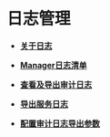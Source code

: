 # 日志管理<a name="mrs_01_0264"></a>

-   **[关于日志](关于日志.md)**  

-   **[Manager日志清单](Manager日志清单.md)**  

-   **[查看及导出审计日志](查看及导出审计日志.md)**  

-   **[导出服务日志](导出服务日志.md)**  

-   **[配置审计日志导出参数](配置审计日志导出参数.md)**  


